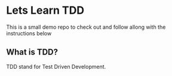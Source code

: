 # Lets Learn TDD
This is a small demo repo to check out and follow allong with the instructions below

## What is TDD?
TDD stand for Test Driven Development.